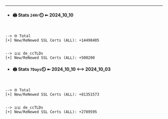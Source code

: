 

---
- #### 🖨️ **Stats** `24Hr`⏲️ ➼ 2024_10_10
```console


--> 🌐 Total
[+] New/ReNewed SSL Certs (ALL): +14498405


--> 🇩🇪 de_ccTLDs
[+] New/ReNewed SSL Certs (ALL): +500200

```

- #### 🖨️ **Stats** `7Days`⏲️ ➼ 2024_10_10 <--> 2024_10_03
```console


--> 🌐 Total
[+] New/ReNewed SSL Certs (ALL): +81351573


--> 🇩🇪 de_ccTLDs
[+] New/ReNewed SSL Certs (ALL): +2789595

```

